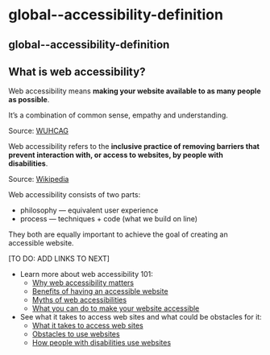 # global--accessibility-definition

## global--accessibility-definition

## What is web accessibility?

Web accessibility means **making your website available to as many people as possible**.

It’s a combination of common sense, empathy and understanding.

Source: [WUHCAG](https://www.wuhcag.com/what-is-web-accessibility/)

Web accessibility refers to the **inclusive practice of removing barriers that prevent interaction with, or access to websites, by people with disabilities**.

Source: [Wikipedia](https://en.wikipedia.org/wiki/Web_accessibility)

Web accessibility consists of two parts:

* philosophy — equivalent user experience
* process — techniques + code \(what we build on line\)

They both are equally important to achieve the goal of creating an accessible website.

\[TO DO: ADD LINKS TO NEXT\]

* Learn more about web accessibility 101:
  * [Why web accessibility matters](global-why-accessibility-matters.md)
  * [Benefits of having an accessible website](global-benefits-of-accessible-websites.md)
  * [Myths of web accessibilities](global-why-accessibility-matters.md)
  * [What you can do to make your website accessible](global-implement-accessibility.md)
* See what it takes to access web sites and what could be obstacles for it:
  * [What it takes to access web sites](global-access-web-sites.md)
  * [Obstacles to use websites](global-obstacles.md)
  * [How people with disabilities use websites](global-obstacles.md#how-people-with-disabilities-use-websites)

